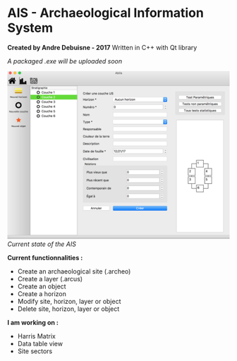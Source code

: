 # AIS - Archaeological Information System
**Created by Andre Debuisne - 2017**
Written in C++ with Qt library

*A packaged .exe will be uploaded soon* 

![Main View](https://github.com/andredebuisne/AIS/blob/master/content/images/MainView.png?raw=true)
*Current state of the AIS*

**Current functionnalities :** 

 - Create an archaeological site (.archeo)
 - Create a layer (.arcus)
 - Create an object
 - Create a horizon
 - Modify site, horizon, layer or object
 - Delete site, horizon, layer or object
 
 **I am working on :**
 
 - Harris Matrix
 - Data table view
 - Site sectors

